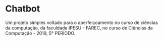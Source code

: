 # Chatbot

Um projeto simples voltado para o aperfeiçoamento no curso de ciências da computação, da faculdade IPESU - FAREC, no curso 
de Ciências da Computação - 2019, 5° PERÍODO.
